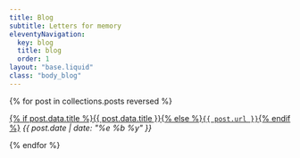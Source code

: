 ```yaml
---
title: Blog
subtitle: Letters for memory
eleventyNavigation:
  key: blog
  title: blog
  order: 1
layout: "base.liquid"
class: "body_blog"
---
```


{% for post in collections.posts reversed %}<p>
<a href="{{ post.url }}">{% if post.data.title %}{{ post.data.title }}{% else %}<code>{{ post.url }}</code>{% endif %}</a>
<i class="book-author">{{ post.date | date: "%e %b %y"  }}</i></p>
{% endfor %}
